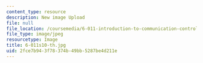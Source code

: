 ```yaml
---
content_type: resource
description: New image Upload
file: null
file_location: /coursemedia/6-011-introduction-to-communication-control-and-signal-processing-spring-2010/2fce7b943f78374b49bb5287be4d211e_6-011s10-th.jpg
file_type: image/jpeg
resourcetype: Image
title: 6-011s10-th.jpg
uid: 2fce7b94-3f78-374b-49bb-5287be4d211e
---
```

